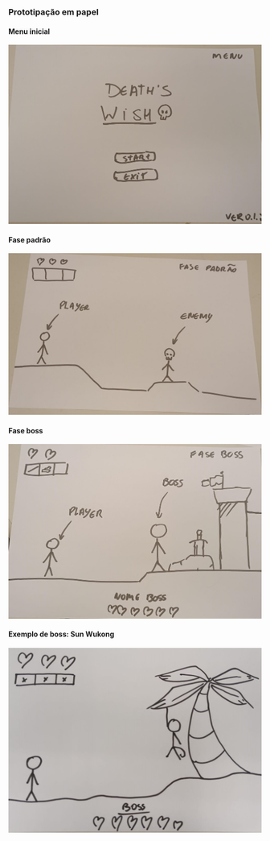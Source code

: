 ### Prototipação em papel

#### Menu inicial
![img4.jpg](./img4.jpg)

#### Fase padrão
![img2.jpg](./img2.jpg)

#### Fase boss
![img3.jpg](./img3.jpg)

#### Exemplo de boss: Sun Wukong
![img1.jpg](./img1.jpg)

